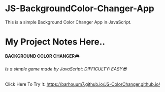 # JS-BackgroundColor-Changer-App
This is a simple Background Color Changer App in JavaScript.
# My Project Notes Here..
#### BACKGROUND COLOR CHANGER🎮
###### Is a simple game made by JavaScript: DIFFICULTY: EASY😎
Click Here To Try It: https://barhouum7.github.io/JS-ColorChanger.github.io/
